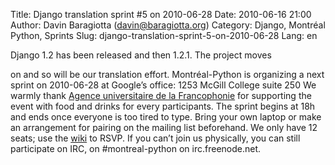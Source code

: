 Title: Django translation sprint #5 on 2010-06-28
Date: 2010-06-16 21:00
Author: Davin Baragiotta (davin@baragiotta.org)
Category: Django, Montréal Python, Sprints
Slug: django-translation-sprint-5-on-2010-06-28
Lang: en

<!--:en-->Django 1.2 has been released and then 1.2.1. The project moves
on and so will be our translation effort. Montréal-Python is organizing
a next sprint on 2010-06-28 at Google’s office: 1253 McGill College
suite 250 We warmly thank [Agence universitaire de la Francophonie][]
for supporting the event with food and drinks for every participants.
The sprint begins at 18h and ends once everyone is too tired to type.
Bring your own laptop or make an arrangement for pairing on the mailing
list beforehand. We only have 12 seats; use the [wiki][] to RSVP. If you
can’t join us physically, you can still participate on IRC, on
\#montreal-python on irc.freenode.net.

  [Agence universitaire de la Francophonie]: http://www.auf.org
  [wiki]: http://wiki.montrealpython.org/index.php/Translation_of_Django_5
